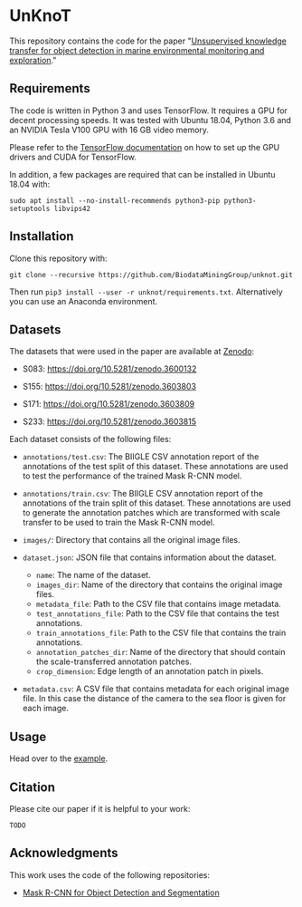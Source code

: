 # UnKnoT

This repository contains the code for the paper "[Unsupervised knowledge transfer for object detection in marine environmental monitoring and exploration](https://doi.org/10.1109/ACCESS.2020.3014441)."

## Requirements

The code is written in Python 3 and uses TensorFlow. It requires a GPU for decent processing speeds. It was tested with Ubuntu 18.04, Python 3.6 and an NVIDIA Tesla V100 GPU with 16 GB video memory.

Please refer to the [TensorFlow documentation](https://www.tensorflow.org/install/gpu#ubuntu_1804_cuda_101) on how to set up the GPU drivers and CUDA for TensorFlow.

In addition, a few packages are required that can be installed in Ubuntu 18.04 with:

```
sudo apt install --no-install-recommends python3-pip python3-setuptools libvips42
```

## Installation

Clone this repository with:

```
git clone --recursive https://github.com/BiodataMiningGroup/unknot.git
```

Then run `pip3 install --user -r unknot/requirements.txt`. Alternatively you can use an Anaconda environment.

## Datasets

The datasets that were used in the paper are available at [Zenodo](https://zenodo.org/):

- S083: <https://doi.org/10.5281/zenodo.3600132>

- S155: <https://doi.org/10.5281/zenodo.3603803>

- S171: <https://doi.org/10.5281/zenodo.3603809>

- S233: <https://doi.org/10.5281/zenodo.3603815>

Each dataset consists of the following files:

- `annotations/test.csv`: The BIIGLE CSV annotation report of the annotations of the test split of this dataset. These annotations are used to test the performance of the trained Mask R-CNN model.

- `annotations/train.csv`: The BIIGLE CSV annotation report of the annotations of the train split of this dataset. These annotations are used to generate the annotation patches which are transformed with scale transfer to be used to train the Mask R-CNN model.

- `images/`: Directory that contains all the original image files.

- `dataset.json`: JSON file that contains information about the dataset.
   - `name`: The name of the dataset.
   - `images_dir`: Name of the directory that contains the original image files.
   - `metadata_file`: Path to the CSV file that contains image metadata.
   - `test_annotations_file`: Path to the CSV file that contains the test annotations.
   - `train_annotations_file`: Path to the CSV file that contains the train annotations.
   - `annotation_patches_dir`: Name of the directory that should contain the scale-transferred annotation patches.
   - `crop_dimension`: Edge length of an annotation patch in pixels.

- `metadata.csv`: A CSV file that contains metadata for each original image file. In this case the distance of the camera to the sea floor is given for each image.

## Usage

Head over to the [example](example).

## Citation

Please cite our paper if it is helpful to your work:

```
TODO
```

## Acknowledgments

This work uses the code of the following repositories:

- [Mask R-CNN for Object Detection and Segmentation](https://github.com/matterport/Mask_RCNN)
